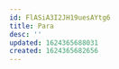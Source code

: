 ```yaml
---
id: FlASiA3I2JH19uesAYtg6
title: Para
desc: ''
updated: 1624365688031
created: 1624365682656
---
```


